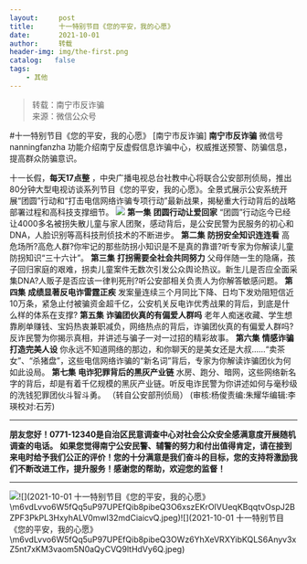 ```yaml
---
layout:     post
title:      十一特别节目《您的平安，我的心愿》
date:       2021-10-01
author:     转载
header-img: img/the-first.png
catalog:   false
tags:
    - 其他
---
```


<blockquote><p>转载：南宁市反诈骗<br>
来源：微信公众号</p></blockquote>

#十一特别节目《您的平安，我的心愿》
[南宁市反诈骗]
**南宁市反诈骗**
微信号nanningfanzha
功能介绍南宁反虚假信息诈骗中心，权威推送预警、防骗信息，提高群众防骗意识。

十一长假，**每天17点整**
，中央广播电视总台社教中心将联合公安部刑侦局，推出80分钟大型电视访谈系列节目《您的平安，我的心愿》。全景式展示公安系统开展“团圆”行动和“打击电信网络诈骗专项行动”最新战果，揭秘重大行动背后的战略部署过程和高科技支撑细节。
![]({{site.baseurl}}/postimg/wOQ4aVtpQaIDyqHo6pbklXqmahBwknbrLiaqLwEwnOGoMIl0AMA0iaFTuuQwr2DVibbsl5rNI9giakLR5es0P0MLBw.jpeg)
**第一集**
**团圆行动让爱回家**
“团圆”行动迄今已经让4000多名被拐失散儿童与家人团聚，感动背后，是公安民警为民服务的初心和DNA，人脸识别等高科技刑侦技术的不断进步。
**第二集**
**防拐安全知识连连看**
高危场所?高危人群?你牢记的那些防拐小知识是不是真的靠谱?听专家为你解读儿童防拐知识“三十六计”。
**第三集**
**打拐需要全社会共同努力**
父母伴随一生的隐痛，孩子回归家庭的艰难，拐卖儿童案件无数次引发公众舆论热议。新生儿是否应全面采集DNA?人贩子是否应该一律判死刑?听公安部相关负责人为你解答敏感问题。
**第四集**
**成绩显著反电诈雷霆正疾**
发案量连续三个月同比下降、日均下发劝阻短信近10万条，紧急止付被骗资金超千亿，公安机关反电诈优秀战果的背后，到底是什么样的体系在支撑?
**第五集**
**诈骗团伙真的有偏爱人群吗**
老年人痴迷收藏、学生想靠刷单赚钱、宝妈热衷兼职减负，网络热点的背后，诈骗团伙真的有偏爱人群吗?反诈民警为你揭示真相，并讲述与骗子一对一过招的精彩故事。
**第六集**
**情感诈骗打造完美人设**
你永远不知道网络的那边，和你聊天的是美女还是大叔……“卖茶女”、“杀猪盘”，这些电信网络诈骗的“新名词”背后，专家为你解读诈骗团伙为何如此设局。
**第七集**
**电诈犯罪背后的黑灰产业链**
水房、跑分、暗网，这些网络新名字的背后，却是有着千亿规模的黑灰产业链。听反电诈民警为你讲述如何与毫秒级的洗钱犯罪团伙斗智斗勇。
（转自公安部刑侦局）
(审核:杨俊责编:朱耀华编辑:李瑛校对:石芳)
***
******朋友您好！0771-12340是****自治区民意调查中心对社会公众安全感满意度开展随机调查的电话。**
**如果您觉得南宁公安民警、辅警的努力和付出值得肯定，请在接到来电时给予我们公正的评价！您的十分满意是我们奋斗的目标，您的支持将激励我们不断改进工作，提升服务！感谢您的帮助，欢迎您的监督！**
****
![]({{site.baseurl}}/postimg/m6vdLvvo6W5fQq5uP97UPEfQib8pibeQ3OIeVDxD23H3A2hshm9VPKwY5lU5bLvcdcrPes5XplD3ibsbDFZwyKDqA.jpeg)![](2021-10-01
十一特别节目《您的平安，我的心愿》\\m6vdLvvo6W5fQq5uP97UPEfQib8pibeQ3O6xszEKrOIVUeqKBqqtvOspJ2BZPF3PkPL3HxyhALV0mwl32mdCiaicvQ.jpeg)![](2021-10-01
十一特别节目《您的平安，我的心愿》\\m6vdLvvo6W5fQq5uP97UPEfQib8pibeQ3OWz6YhXeVRXYibKQLS6Anyv3xZ5nt7xKM3vaom5N0aQyCVQ9ltHdVy6Q.jpeg)
